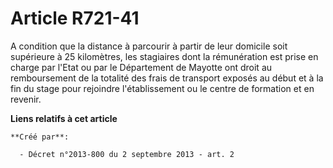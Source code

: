 # Article R721-41

A condition que la distance à parcourir à partir de leur domicile soit supérieure à 25 kilomètres, les stagiaires dont la
rémunération est prise en charge par l'Etat ou par le Département de Mayotte ont droit au remboursement de la totalité des
frais de transport exposés au début et à la fin du stage pour rejoindre l'établissement ou le centre de formation et en
revenir.

**Liens relatifs à cet article**

	**Créé par**:

	  - Décret n°2013-800 du 2 septembre 2013 - art. 2
